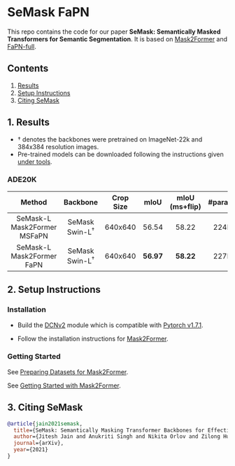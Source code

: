 # SeMask FaPN

This repo contains the code for our paper **SeMask: Semantically Masked Transformers for Semantic Segmentation**. It is based on [Mask2Former](https://github.com/facebookresearch/Mask2Former) and [FaPN-full](https://github.com/ShihuaHuang95/FaPN-full).

## Contents
1. [Results](#1-results)
2. [Setup Instructions](#2-setup-instructions)
3. [Citing SeMask](#3-citing-semask)

## 1. Results

- &dagger; denotes the backbones were pretrained on ImageNet-22k and 384x384 resolution images.
- Pre-trained models can be downloaded following the instructions given [under tools](tools/README.md).

### ADE20K

| Method | Backbone | Crop Size | mIoU | mIoU (ms+flip) | #params | config | Checkpoint |
|   :---:| :---:    | :---:     | :---:| :---:          | :---:   | :---:  |    :---:   |
| SeMask-L Mask2Former MSFaPN | SeMask Swin-L<sup>&dagger;</sup> | 640x640 | 56.54  | 58.22 | 224M | [config](SeMask-Mask2Former/configs/ade20k/semantic-segmentation/semask_swin/msfapn_maskformer2_semask_swin_large_IN21k_384_bs16_160k_res640.yaml) | [checkpoint](https://drive.google.com/file/d/1w-DRGufIv3zpDO7rJFv2z5WeLx0pDTJe/view?usp=sharing) |
| SeMask-L Mask2Former FaPN | SeMask Swin-L<sup>&dagger;</sup> | 640x640 | **56.97**  | **58.22**  | 227M | [config](SeMask-Mask2Former/configs/ade20k/semantic-segmentation/semask_swin/fapn_maskformer2_semask_swin_large_IN21k_384_bs16_160k_res640.yaml) | [checkpoint](https://drive.google.com/file/d/1DQ9KltSLDj47H2jYnCtVwyBf7KPR9SM_/view?usp=sharing) |


## 2. Setup Instructions

### Installation

- Build the [DCNv2](DCNv2) module which is compatible with [Pytorch v1.7.1](https://pytorch.org/get-started/locally/).

- Follow the installation instructions for [Mask2Former](SeMask-Mask2Former/INSTALL.md).

### Getting Started

See [Preparing Datasets for Mask2Former](SeMask-Mask2Former/datasets/README.md).

See [Getting Started with Mask2Former](GETTING_STARTED.md).

## 3. Citing SeMask

```BibTeX
@article{jain2021semask,
  title={SeMask: Semantically Masking Transformer Backbones for Effective Semantic Segmentation},
  author={Jitesh Jain and Anukriti Singh and Nikita Orlov and Zilong Huang and Jiachen Li and Steven Walton and Humphrey Shi},
  journal={arXiv},
  year={2021}
}
```